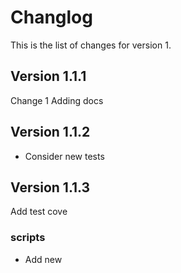 # Changlog

This is the list of changes for version 1.

## Version 1.1.1

Change 1
Adding docs

## Version 1.1.2

- Consider new tests

## Version 1.1.3

Add test cove

### scripts

- Add new
